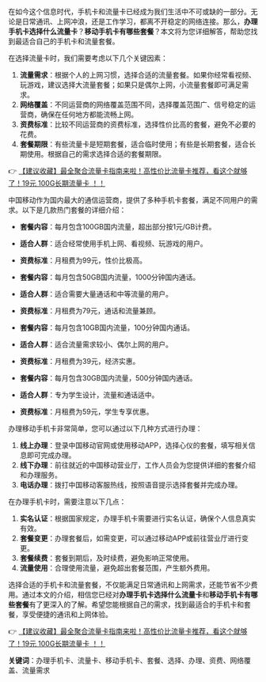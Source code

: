 
在如今这个信息时代，手机卡和流量卡已经成为我们生活中不可或缺的一部分。无论是日常通讯、上网冲浪，还是工作学习，都离不开稳定的网络连接。那么，**办理手机卡选择什么流量卡**？**移动手机卡有哪些套餐**？本文将为您详细解答，帮助您找到最适合自己的手机卡和流量套餐。


在选择流量卡时，我们需要考虑以下几个关键因素：

1. **流量需求**：根据个人的上网习惯，选择合适的流量套餐。如果你经常看视频、玩游戏，建议选择大流量套餐；如果只是偶尔上网，小流量套餐即可满足需求。
2. **网络覆盖**：不同运营商的网络覆盖范围不同，选择覆盖范围广、信号稳定的运营商，确保在任何地方都能流畅上网。
3. **资费标准**：比较不同运营商的资费标准，选择性价比高的套餐，避免不必要的花费。
4. **套餐期限**：有些流量卡是短期套餐，适合临时使用；有些是长期套餐，适合长期使用。根据自己的需求选择合适的套餐期限。

👉 [【建议收藏】最全聚合流量卡指南来啦！高性价比流量卡推荐，看这个就够了！19元 100G长期流量卡 ！！](https://bit.ly/Liuliangka)


中国移动作为国内最大的通信运营商，提供了多种手机卡套餐，满足不同用户的需求。以下是几款热门套餐的详细介绍：

   - **套餐内容**：每月包含100GB国内流量，超出部分按1元/GB计费。
   - **适合人群**：适合经常使用手机上网、看视频、玩游戏的用户。
   - **资费标准**：月租费为99元，性价比极高。

   - **套餐内容**：每月包含50GB国内流量，1000分钟国内通话。
   - **适合人群**：适合需要大量通话和中等流量的用户。
   - **资费标准**：月租费为79元，通话和流量兼顾。

   - **套餐内容**：每月包含10GB国内流量，100分钟国内通话。
   - **适合人群**：适合流量需求较小、偶尔上网的用户。
   - **资费标准**：月租费为39元，经济实惠。

   - **套餐内容**：每月包含30GB国内流量，500分钟国内通话。
   - **适合人群**：专为学生设计，流量和通话适中。
   - **资费标准**：月租费为59元，学生专享优惠。


办理移动手机卡非常简单，您可以通过以下几种方式进行办理：

1. **线上办理**：登录中国移动官网或使用移动APP，选择心仪的套餐，填写相关信息即可完成办理。
2. **线下办理**：前往就近的中国移动营业厅，工作人员会为您提供详细的套餐介绍和办理服务。
3. **电话办理**：拨打中国移动客服热线，按照语音提示选择套餐并完成办理。


在办理手机卡时，需要注意以下几点：

1. **实名认证**：根据国家规定，办理手机卡需要进行实名认证，确保个人信息真实有效。
2. **套餐变更**：办理套餐后，如需变更，可以通过移动APP或前往营业厅进行变更。
3. **套餐续费**：套餐到期后，及时续费，避免影响正常使用。
4. **流量使用**：合理使用流量，避免超出套餐范围，产生额外费用。


选择合适的手机卡和流量套餐，不仅能满足日常通讯和上网需求，还能节省不少费用。通过本文的介绍，相信您已经对**办理手机卡选择什么流量卡**和**移动手机卡有哪些套餐**有了更深入的了解。希望您能根据自己的需求，找到最适合的手机卡和套餐，享受便捷的通讯和上网体验。

👉 [【建议收藏】最全聚合流量卡指南来啦！高性价比流量卡推荐，看这个就够了！19元 100G长期流量卡 ！！](https://bit.ly/Liuliangka)

**关键词**：办理手机卡、流量卡、移动手机卡、套餐、选择、办理、资费、网络覆盖、流量需求
